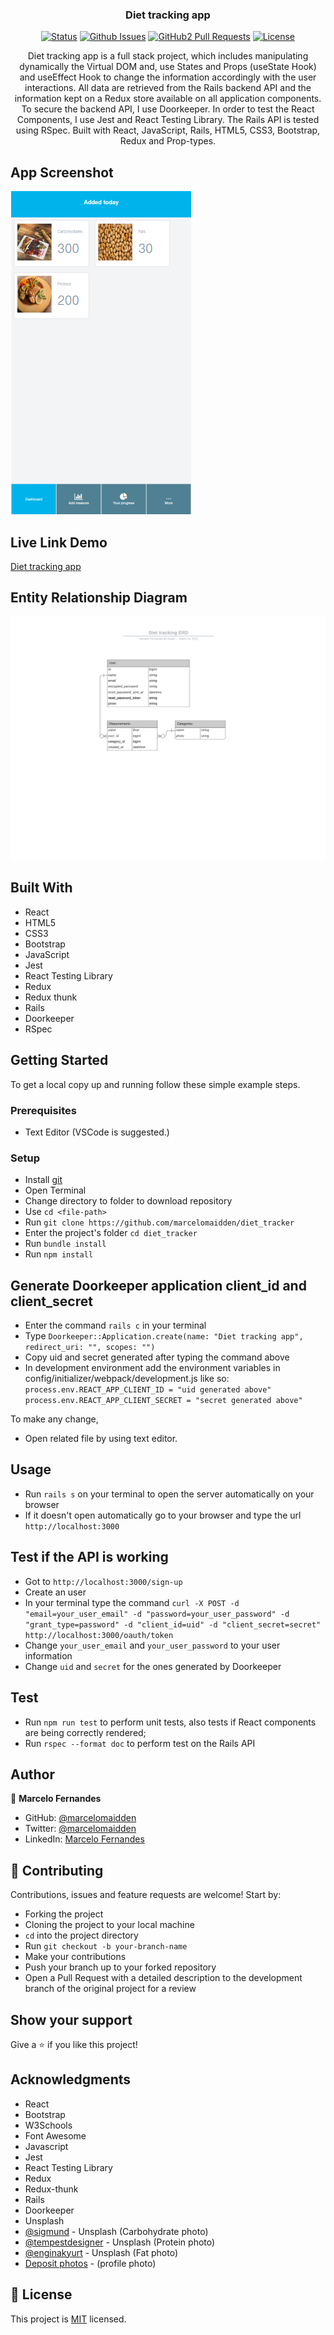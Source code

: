 <h3 align="center">Diet tracking app</h3>

<div align="center">

[![Status](https://img.shields.io/badge/status-active-success.svg)](https://github.com/marcelomaidden/diet_tracker)
[![Github Issues](https://img.shields.io/badge/GitHub-Issues-orange)](https://github.com/marcelomaidden/diet_tracker/issues)
[![GitHub2 Pull Requests](https://img.shields.io/badge/GitHub-Pull%20Requests-blue)](https://github.com/marcelomaidden/diet_tracker/pulls)
[![License](https://img.shields.io/badge/license-MIT-blue.svg)](/LICENSE)
</div>
<p align="center">Diet tracking app is a full stack project, which includes manipulating dynamically the Virtual DOM and, use States and Props (useState Hook) and useEffect Hook to change the information accordingly with the user interactions. All data are retrieved from the Rails backend API and the information kept on a Redux store available on all application components. To secure the backend API, I use Doorkeeper. In order to test the React Components, I use Jest and React Testing Library. The Rails API is tested using RSpec. Built with React, JavaScript, Rails, HTML5, CSS3, Bootstrap, Redux and Prop-types.</p>

## App Screenshot
![screenshot](./screenshot.png)

## Live Link Demo

[Diet tracking app](https://marcelomaidden-diet-tracker.herokuapp.com/)

## Entity Relationship Diagram
![erd](./doc/erd.png)


## Built With

- React
- HTML5
- CSS3
- Bootstrap
- JavaScript
- Jest
- React Testing Library
- Redux
- Redux thunk
- Rails
- Doorkeeper
- RSpec


## Getting Started

To get a local copy up and running follow these simple example steps.

### Prerequisites

- Text Editor (VSCode is suggested.)

### Setup

- Install [git](https://git-scm.com/downloads)
- Open Terminal
- Change directory to folder to download repository
- Use `cd <file-path>`
- Run `git clone https://github.com/marcelomaidden/diet_tracker`
- Enter the project's folder `cd diet_tracker`
- Run `bundle install`
- Run `npm install`


## Generate Doorkeeper application client_id and client_secret
- Enter the command `rails c` in your terminal
- Type `Doorkeeper::Application.create(name: "Diet tracking app", redirect_uri: "", scopes: "")`
- Copy uid and secret generated after typing the command above
- In development environment add the environment variables in config/initializer/webpack/development.js like so:
`process.env.REACT_APP_CLIENT_ID = "uid generated above"`
`process.env.REACT_APP_CLIENT_SECRET = "secret generated above"`

To make any change,

- Open related file by using text editor.

## Usage
  - Run `rails s` on your terminal to open the server automatically on your browser
  - If it doesn't open automatically go to your browser and type the url `http://localhost:3000`

## Test if the API is working
- Got to `http://localhost:3000/sign-up`
- Create an user
- In your terminal type the command
`curl -X POST -d "email=your_user_email" -d "password=your_user_password" -d "grant_type=password" -d "client_id=uid" -d "client_secret=secret" http://localhost:3000/oauth/token`
- Change `your_user_email` and `your_user_password` to your user information
- Change `uid` and `secret` for the ones generated by Doorkeeper

## Test
  - Run `npm run test` to perform unit tests, also tests if React components are being correctly rendered;
  - Run `rspec --format doc` to perform test on the Rails API
   
## Author

👤  **Marcelo Fernandes**

- GitHub: [@marcelomaidden](https://github.com/marcelomaidden)
- Twitter: [@marcelomaidden](https://twitter.com/marcelomaidden)
- LinkedIn: [Marcelo Fernandes](https://linkedin.com/in/marcelofernandesdearaujo) 
## 🤝 Contributing

Contributions, issues and feature requests are welcome! Start by:

- Forking the project
- Cloning the project to your local machine
- `cd` into the project directory
- Run `git checkout -b your-branch-name`
- Make your contributions
- Push your branch up to your forked repository
- Open a Pull Request with a detailed description to the development branch of the original project for a review


## Show your support

Give a ⭐️ if you like this project!

## Acknowledgments

- React
- Bootstrap
- W3Schools
- Font Awesome
- Javascript
- Jest
- React Testing Library
- Redux
- Redux-thunk
- Rails
- Doorkeeper
- Unsplash
- [@sigmund](https://unsplash.com/@sigmund) - Unsplash (Carbohydrate photo)
- [@tempestdesigner](https://unsplash.com/@tempestdesigner) - Unsplash (Protein photo)
- [@enginakyurt](https://unsplash.com/@enginakyurt) - Unsplash (Fat photo)
- [Deposit photos](https://br.depositphotos.com/) - (profile photo)

## 📝 License

This project is [MIT](LICENSE) licensed.

